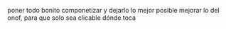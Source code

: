 poner todo bonito
componetizar y dejarlo lo mejor posible
mejorar lo del onof, para que solo sea clicable dónde toca

